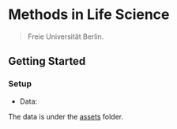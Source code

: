 # Methods in Life Science

> Freie Universität Berlin.

## Getting Started

### Setup

 - Data:

The data is under the [assets](/assets) folder.